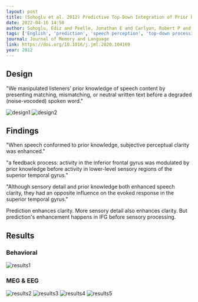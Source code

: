 ```yaml
---
layout: post
title: (Sohoglu et al. 2012) Predictive Top-Down Integration of Prior Knowledge during Speech Perception
date: 2022-04-16 14:50
author: Sohoglu, Ediz and Peelle, Jonathan E and Carlyon, Robert P and Davis, Matthew H
tags: ['English', 'prediction', 'speech perception', 'top-down processing', 'noise-vocoded speech', 'EEG', 'ERP', 'N1', 'MEG', 'ERF']
journal: Journal of Memory and Language
link: https://doi.org/10.1016/j.jml.2020.104169
year: 2012
---
```


## Design

"We manipulated listeners’ prior knowledge of speech content by presenting matching, mismatching, or neutral written text before a degraded (noise-vocoded) spoken word."

![design1](/reading-notes/img/articles-phd/sohoglu-2012-1.png)
![design2](/reading-notes/img/articles-phd/sohoglu-2012-2.png)

## Findings

"When speech conformed to prior knowledge, subjective perceptual clarity was enhanced."

"a feedback process: activity in the inferior frontal gyrus was modulated by prior knowledge before activity in lower-level sensory regions of the superior temporal gyrus."

"Although sensory detail and prior knowledge both enhanced speech clarity, they had an opposite influence on the evoked response in the superior temporal gyrus."
	
Prediction enhances clarity. More sensory detail also enhances clarity. But prediction's enhancement happens in IFG before sensory processing. 

## Results

### Behavioral

![results1](/reading-notes/img/articles-phd/sohoglu-2012-3.png)

### MEG & EEG

![results2](/reading-notes/img/articles-phd/sohoglu-2012-4.png)
![results3](/reading-notes/img/articles-phd/sohoglu-2012-5.png)
![results4](/reading-notes/img/articles-phd/sohoglu-2012-6.png)
![results5](/reading-notes/img/articles-phd/sohoglu-2012-7.png)